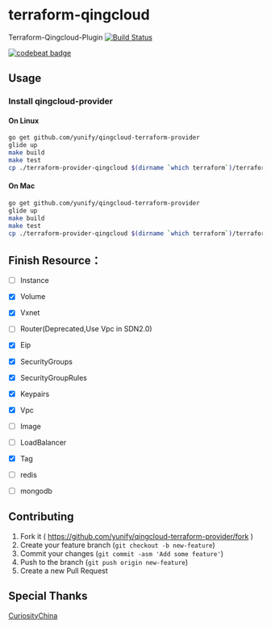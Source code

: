 # terraform-qingcloud


Terraform-Qingcloud-Plugin [![Build Status](https://travis-ci.org/yunify/qingcloud-terraform-provider.svg?branch=master)](https://travis-ci.org/yunify/qingcloud-terraform-provider)

[![codebeat badge](https://codebeat.co/badges/4559529b-cb96-4120-a489-30ca998c3790)](https://codebeat.co/projects/github-com-yunify-qingcloud-terraform-provider-master)

## Usage

### Install qingcloud-provider

#### On Linux
``` bash
go get github.com/yunify/qingcloud-terraform-provider
glide up
make build
make test
cp ./terraform-provider-qingcloud $(dirname `which terraform`)/terraform-provider-qingcloud
```

#### On Mac
``` bash
go get github.com/yunify/qingcloud-terraform-provider
glide up
make build
make test
cp ./terraform-provider-qingcloud $(dirname `which terraform`)/terraform-provider-qingcloud
```

## Finish Resource：
- [ ] Instance
- [x] Volume
- [x] Vxnet
- [ ] Router(Deprecated,Use Vpc in SDN2.0)
- [x] Eip
- [x] SecurityGroups
- [x] SecurityGroupRules
- [x] Keypairs
- [x] Vpc
- [ ] Image
- [ ] LoadBalancer
- [x] Tag
- [ ] redis
- [ ] mongodb


## Contributing

1. Fork it ( https://github.com/yunify/qingcloud-terraform-provider/fork )
2. Create your feature branch (`git checkout -b new-feature`)
3. Commit your changes (`git commit -asm 'Add some feature'`)
4. Push to the branch (`git push origin new-feature`)
5. Create a new Pull Request    


## Special Thanks
[CuriosityChina](https://github.com/CuriosityChina)
